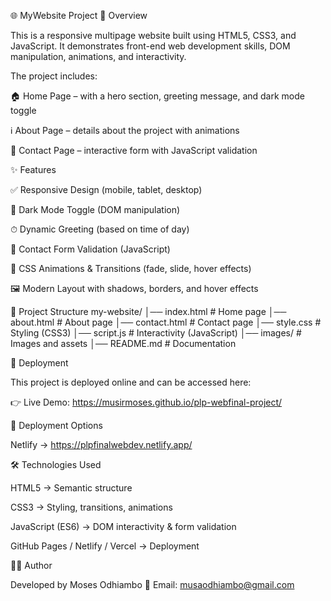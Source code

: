 🌐 MyWebsite Project
📖 Overview

This is a responsive multipage website built using HTML5, CSS3, and JavaScript.
It demonstrates front-end web development skills, DOM manipulation, animations, and interactivity.

The project includes:

🏠 Home Page – with a hero section, greeting message, and dark mode toggle

ℹ️ About Page – details about the project with animations

📩 Contact Page – interactive form with JavaScript validation

✨ Features

✅ Responsive Design (mobile, tablet, desktop)

🌙 Dark Mode Toggle (DOM manipulation)

⏱ Dynamic Greeting (based on time of day)

📝 Contact Form Validation (JavaScript)

🎨 CSS Animations & Transitions (fade, slide, hover effects)

🖼 Modern Layout with shadows, borders, and hover effects

📂 Project Structure
my-website/
│── index.html        # Home page
│── about.html        # About page
│── contact.html      # Contact page
│── style.css         # Styling (CSS3)
│── script.js         # Interactivity (JavaScript)
│── images/           # Images and assets
│── README.md         # Documentation

🚀 Deployment

This project is deployed online and can be accessed here:

👉 Live Demo: https://musirmoses.github.io/plp-webfinal-project/

🔧 Deployment Options


Netlify → https://plpfinalwebdev.netlify.app/



🛠 Technologies Used

HTML5 → Semantic structure

CSS3 → Styling, transitions, animations

JavaScript (ES6) → DOM interactivity & form validation

GitHub Pages / Netlify / Vercel → Deployment


👨‍💻 Author

Developed by Moses Odhiambo
📧 Email: musaodhiambo@gmail.com
